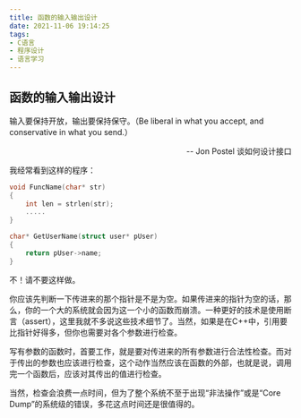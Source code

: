 ```yaml
---
title: 函数的输入输出设计
date: 2021-11-06 19:14:25
tags: 
- C语言
- 程序设计
- 语言学习
---
```


## 函数的输入输出设计

输入要保持开放，输出要保持保守。（Be liberal in what you accept, and conservative in what you send.）

<p align="right">-- Jon Postel 谈如何设计接口</p>

<!-- more -->

我经常看到这样的程序：

```C
void FuncName(char* str)
{
    int len = strlen(str);
    .....
}

char* GetUserName(struct user* pUser)
{
    return pUser->name;
}

```

不！请不要这样做。

你应该先判断一下传进来的那个指针是不是为空。如果传进来的指针为空的话，那么，你的一个大的系统就会因为这一个小的函数而崩溃。一种更好的技术是使用断言（assert），这里我就不多说这些技术细节了。当然，如果是在C++中，引用要比指针好得多，但你也需要对各个参数进行检查。

写有参数的函数时，首要工作，就是要对传进来的所有参数进行合法性检查。而对于传出的参数也应该进行检查，这个动作当然应该在函数的外部，也就是说，调用完一个函数后，应该对其传出的值进行检查。

当然，检查会浪费一点时间，但为了整个系统不至于出现“非法操作”或是“Core Dump”的系统级的错误，多花这点时间还是很值得的。